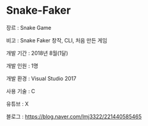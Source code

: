 # Snake-Faker

 
 
  
   장르 :
  Snake Game


  
   비고 :  Snake Faker 창작, CLI, 처음
  만든 게임


  
 
 
  
  개발
  기간 : 2018년
  8월(1달)


  
  개발
  인원 : 1명


  
  개발
  환경 : Visual Studio 2017


  
  사용
  기술 : C


  
 
 
 
 
  
  유튜브
  : X


  
  블로그
  :
  https://blog.naver.com/lmj3322/221440585465


  
 

